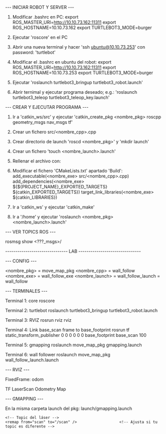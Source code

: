 --- INICIAR ROBOT Y SERVER ---

1. Modificar .bashrc en PC:
	export ROS_MASTER_URI=http://10.10.73.162:11311
	export ROS_HOSTNAME=10.10.73.162
	export TURTLEBOT3_MODE=burger
	
2. Ejecutar 'roscore' en el PC

3. Abrir una nueva terminal y hacer 'ssh ubuntu@10.10.73.253' con password: 'turtlebot'

4. Modificar el .bashrc en ubuntu del robot:
	export ROS_MASTER_URI=http://10.10.73.162:11311
	export ROS_HOSTNAME=10.10.73.253
	export TURTLEBOT3_MODE=burger
	
5. Ejecutar 'roslaunch turtlebot3_bringup turtlebot3_robot.launch'

6. Abrir ternimal y ejecutar programa deseado; e.g.: 'roslaunch turtlebot3_teleop turtlebot3_teleop_key.launch'

--- CREAR Y EJECUTAR PROGRAMA ---

1. Ir a 'catkin_ws/src' y ejecutar 'catkin_create_pkg <nombre_pkg> roscpp geometry_msgs nav_msgs tf'

2. Crear un fichero src/<nombre_cpp>.cpp

3. Crear directorio de launch 'roscd <nombre_pkg>' y 'mkdir launch'

4. Crear un fichero 'touch <nombre_launch>.launch'

5. Rellenar el archivo con:
	<launch>
		<!-- My Package launch file -->
		<node pkg="<nombre_pkg>" type="<nombre_exe>" name="<nombre>" output="screen">
		</node>
	</launch>
	
6. Modificar el fichero 'CMakeLists.txt' apartado 'Build':
	add_executable(<nombre_exe> src/<nombre_cpp>.cpp)
	add_dependencies(<nombre_exe> ${${PROJECT_NAME}_EXPORTED_TARGETS} ${catkin_EXPORTED_TARGETS})
	target_link_libraries(<nombre_exe> ${catkin_LIBRARIES})
	
7. Ir a 'catkin_ws' y ejecutar 'catkin_make'

8. Ir a '/home' y ejecutar 'roslaunch <nombre_pkg> <nombre_launch>.launch'

--- VER TOPICS ROS ---

rosmsg show <???_msgs>/<Message>

------------------------------- LAB -------------------------------

--- CONFIG ---

<nombre_pkg> = move_map_pkg
<nombre_cpp> = wall_follow
<nombre_exe> = wall_follow_exe
<nombre_launch> = wall_follow_launch
<nombre> = wall_follow

--- TERMINALES ---

Terminal 1: core
	roscore

Terminal 2: turtlebot
	roslaunch turtlebot3_bringup turtlebot3_robot.launch

Terminal 3: RVIZ
	rosrun rviz rviz

Terminal 4: Link base_scan frame to base_footprint
	rosrun tf static_transform_publisher 0 0 0 0 0 0 base_footprint base_scan 100

Terminal 5: gmapping
	roslaunch move_map_pkg gmapping.launch
	
Terminal 6: wall follower
	roslaunch move_map_pkg wall_follow_launch.launch

--- RVIZ ---

FixedFrame: odom

TF
LaserScan
Odometry
Map

--- GMAPPING ---

En la misma carpeta launch del pkg: launch/gmapping.launch

<launch>
  <node pkg="gmapping" type="slam_gmapping" name="slam_gmapping" output="screen">
    <!-- Configuración básica -->
    <param name="base_frame" value="base_footprint" />       <!-- Frame del robot -->
    <param name="odom_frame" value="odom" />           <!-- Frame de odometría -->
    <param name="map_update_interval" value="5.0" />    <!-- Tiempo de actualización del mapa (seg) -->
    <param name="maxUrange" value="6.0" />              <!-- Rango máximo del LIDAR -->
    <param name="delta" value="0.01" />                <!-- Resolución del mapa (metros/pixel) -->
    
    <!-- Topic del láser -->
    <remap from="scan" to="/scan" />                   <!-- Ajusta si tu topic es diferente -->
  </node>
</launch>